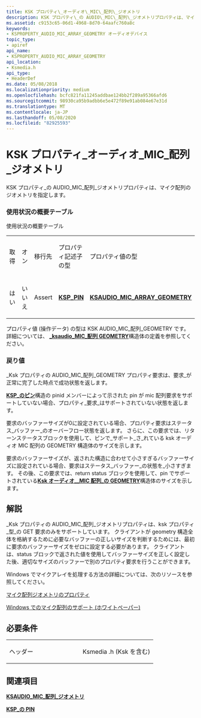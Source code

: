 ```yaml
---
title: KSK プロパティ\_オーディオ\_MIC\_配列\_ジオメトリ
description: KSK プロパティ\_の AUDIO\_MIC\_配列\_ジオメトリプロパティは、マイク配列のジオメトリを指定します。
ms.assetid: c9153c65-06d1-4968-8d70-64aafc760a8c
keywords:
- KSPROPERTY_AUDIO_MIC_ARRAY_GEOMETRY オーディオデバイス
topic_type:
- apiref
api_name:
- KSPROPERTY_AUDIO_MIC_ARRAY_GEOMETRY
api_location:
- Ksmedia.h
api_type:
- HeaderDef
ms.date: 05/08/2018
ms.localizationpriority: medium
ms.openlocfilehash: bcfc821fa11245addbae124bb2f289a95366afd6
ms.sourcegitcommit: 98930ca95b9adbb6e5e472f89e91ab084e67e31d
ms.translationtype: MT
ms.contentlocale: ja-JP
ms.lasthandoff: 05/08/2020
ms.locfileid: "82925593"
---
```

# <a name="ksproperty_audio_mic_array_geometry"></a>KSK プロパティ\_オーディオ\_MIC\_配列\_ジオメトリ


KSK プロパティ\_の AUDIO\_MIC\_配列\_ジオメトリプロパティは、マイク配列のジオメトリを指定します。

### <a name="span-idusage_summary_tablespanspan-idusage_summary_tablespanspan-idusage_summary_tablespanusage-summary-table"></a><span id="Usage_Summary_Table"></span><span id="usage_summary_table"></span><span id="USAGE_SUMMARY_TABLE"></span>使用状況の概要テーブル

使用状況の概要テーブル

<table>
<colgroup>
<col width="20%" />
<col width="20%" />
<col width="20%" />
<col width="20%" />
<col width="20%" />
</colgroup>
<tbody>
<tr class="odd">
<td align="left"><p>取得</p></td>
<td align="left"><p>オン</p></td>
<td align="left"><p>移行先</p></td>
<td align="left"><p>プロパティ記述子の型</p></td>
<td align="left"><p>プロパティ値の型</p></td>
</tr>
<tr class="even">
<td align="left"><p>はい</p></td>
<td align="left"><p>いいえ</p></td>
<td align="left"><p>Assert</p></td>
<td align="left"><a href="https://docs.microsoft.com/windows-hardware/drivers/ddi/ks/ns-ks-ksp_pin" data-raw-source="[&lt;strong&gt;KSP_PIN&lt;/strong&gt;](https://docs.microsoft.com/windows-hardware/drivers/ddi/ks/ns-ks-ksp_pin)"><strong>KSP_PIN</strong></a></td>
<td align="left"><a href="https://docs.microsoft.com/windows-hardware/drivers/ddi/ksmedia/ns-ksmedia-ksaudio_mic_array_geometry" data-raw-source="[&lt;strong&gt;KSAUDIO_MIC_ARRAY_GEOMETRY&lt;/strong&gt;](https://docs.microsoft.com/windows-hardware/drivers/ddi/ksmedia/ns-ksmedia-ksaudio_mic_array_geometry)"><strong>KSAUDIO_MIC_ARRAY_GEOMETRY</strong></a></td>
</tr>
</tbody>
</table>

 

プロパティ値 (操作データ) の型は KSK AUDIO\_MIC\_配列\_GEOMETRY です。 詳細については、 [**\_ksaudio\_MIC\_配列 GEOMETRY**](https://docs.microsoft.com/windows-hardware/drivers/ddi/ksmedia/ns-ksmedia-ksaudio_mic_array_geometry)構造体の定義を参照してください。

### <a name="span-idreturn_valuespanspan-idreturn_valuespanspan-idreturn_valuespanreturn-value"></a><span id="Return_Value"></span><span id="return_value"></span><span id="RETURN_VALUE"></span>戻り値

\_Ksk プロパティの AUDIO\_MIC\_配列\_GEOMETRY プロパティ要求は、要求\_が正常に完了した時点で成功状態を返します。

[**KSP\_のピン**](https://docs.microsoft.com/windows-hardware/drivers/ddi/ks/ns-ks-ksp_pin)構造の pinid メンバーによって示された pin が mic 配列要求をサポートしていない場合、プロパティ\_要求\_はサポートされていない状態を返します。

要求のバッファーサイズが0に設定されている場合、プロパティ要求はステータス\_バッファー\_のオーバーフロー状態を返します。 さらに、この要求では、リターンステータスブロックを使用して、ピンで\_サポート\_さ\_れている ksk オーディオ MIC 配列の GEOMETRY 構造体のサイズを示します。

要求のバッファーサイズが、返された構造に合わせて小さすぎるバッファーサイズに設定されている場合、要求はステータス\_バッファー\_の状態を\_小さすぎます。 その後、この要求では、return status ブロックを使用して、pin でサポートされている[**Ksk オーディオ\_\_MIC 配列\_の GEOMETRY**](https://docs.microsoft.com/windows-hardware/drivers/ddi/ksmedia/ns-ksmedia-ksaudio_mic_array_geometry)構造体のサイズを示します。

<a name="remarks"></a>解説
-------

\_Ksk プロパティの AUDIO\_MIC\_配列\_ジオメトリプロパティは、ksk プロパティ\_型\_の GET 要求のみをサポートしています。 クライアントが geometry 構造全体を格納するために必要なバッファーの正しいサイズを判断するためには、最初に要求のバッファーサイズをゼロに設定する必要があります。 クライアントは、status ブロックで返された値を使用してバッファーサイズを正しく設定した後、適切なサイズのバッファーで別のプロパティ要求を行うことができます。

Windows でマイクアレイを処理する方法の詳細については、次のリソースを参照してください。

[マイク配列ジオメトリのプロパティ](https://docs.microsoft.com/windows-hardware/drivers/audio/microphone-array-geometry-property)

[Windows でのマイク配列のサポート (ホワイトペーパー)](https://docs.microsoft.com/previous-versions/windows/hardware/design/dn613960(v=vs.85))

<a name="requirements"></a>必要条件
------------

<table>
<colgroup>
<col width="50%" />
<col width="50%" />
</colgroup>
<tbody>
<tr class="odd">
<td align="left"><p>ヘッダー</p></td>
<td align="left">Ksmedia .h (Ksk を含む)</td>
</tr>
</tbody>
</table>

## <a name="span-idsee_alsospansee-also"></a><span id="see_also"></span>関連項目


[**KSAUDIO\_MIC\_配列\_ジオメトリ**](https://docs.microsoft.com/windows-hardware/drivers/ddi/ksmedia/ns-ksmedia-ksaudio_mic_array_geometry)

[**KSP\_の PIN**](https://docs.microsoft.com/windows-hardware/drivers/ddi/ks/ns-ks-ksp_pin)

 

 






